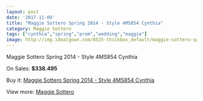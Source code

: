 ```yaml
---
layout: post
date: '2017-11-09'
title: "Maggie Sottero Spring 2014 - Style 4MS854 Cynthia"
category: Maggie Sottero
tags: ["cynthia","spring","prom","wedding","maggie"]
image: http://img.idealgown.com/8525-thickbox_default/maggie-sottero-spring-2014-style-4ms854-cynthia.jpg
---
```

Maggie Sottero Spring 2014 - Style 4MS854 Cynthia

On Sales: **$338.495**
<a href="https://www.idealgown.com/en/maggie-sottero/3540-maggie-sottero-spring-2014-style-4ms854-cynthia.html"><amp-img layout="responsive" width="600" height="600" src="//img.idealgown.com/8525-thickbox_default/maggie-sottero-spring-2014-style-4ms854-cynthia.jpg" alt="Maggie Sottero Spring 2014 - Style 4MS854 Cynthia 0" /></a>
<a href="https://www.idealgown.com/en/maggie-sottero/3540-maggie-sottero-spring-2014-style-4ms854-cynthia.html"><amp-img layout="responsive" width="600" height="600" src="//img.idealgown.com/8526-thickbox_default/maggie-sottero-spring-2014-style-4ms854-cynthia.jpg" alt="Maggie Sottero Spring 2014 - Style 4MS854 Cynthia 1" /></a>
<a href="https://www.idealgown.com/en/maggie-sottero/3540-maggie-sottero-spring-2014-style-4ms854-cynthia.html"><amp-img layout="responsive" width="600" height="600" src="//img.idealgown.com/8524-thickbox_default/maggie-sottero-spring-2014-style-4ms854-cynthia.jpg" alt="Maggie Sottero Spring 2014 - Style 4MS854 Cynthia 2" /></a>

Buy it: [Maggie Sottero Spring 2014 - Style 4MS854 Cynthia](https://www.idealgown.com/en/maggie-sottero/3540-maggie-sottero-spring-2014-style-4ms854-cynthia.html "Maggie Sottero Spring 2014 - Style 4MS854 Cynthia")

View more: [Maggie Sottero](https://www.idealgown.com/en/45-maggie-sottero "Maggie Sottero")